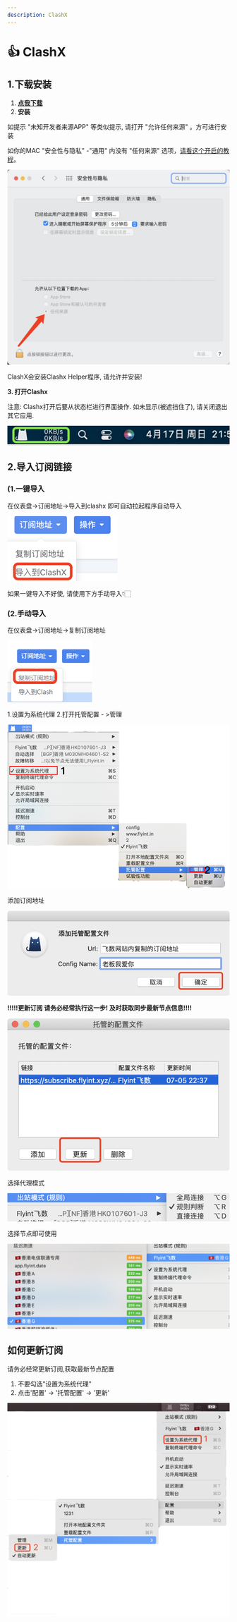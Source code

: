```yaml
---
description: ClashX
---
```


# 👍 ClashX

## 1.下载安装

1. ****[**点我下载** ](https://downloads.goglon.com/downloads/ClashX.dmg)****
2. &#x20;**安装**

如提示 "未知开发者来源APP" 等类似提示, 请打开 "允许任何来源" 。方可进行安装

如你的MAC  "安全性与隐私" -"通用" 内没有 "任何来源" 选项，[请看这个开启的教程](https://jingyan.baidu.com/article/6079ad0eb99aa228ff86db0a.html)。

![](<../.gitbook/assets/image (55).png>)

ClashX会安装Clashx Helper程序, 请允许并安装!



**3. 打开Clashx**

注意:  Clashx打开后要从状态栏进行界面操作. 如未显示(被遮挡住了), 请关闭退出其它应用.

![](<../.gitbook/assets/image (53).png>)

## 2.导入订阅链接

### **(1.一键导入**

在仪表盘->订阅地址->导入到clashx 即可自动拉起程序自动导入

![](<../.gitbook/assets/image (45).png>)

如果一键导入不好使, 请使用下方手动导入👇🏻



### **(2.手动导入**

&#x20;在仪表盘->订阅地址->复制订阅地址

![](<../.gitbook/assets/image (50).png>)

1.设置为系统代理     2.打开托管配置 - >管理

![](../.gitbook/assets/WeChatda989a6932bd53e68eef126eecddc1ad副本.png)

添加订阅地址

![](../.gitbook/assets/WeChat4a63c8f88a6eb917f44daa413a43689c.png)

&#x20; **!!!!!更新订阅 请务必经常执行这一步! 及时获取同步最新节点信息!!!!**

![更新订阅 请务必经常执行这一步! ](../.gitbook/assets/WeChat1c1f12bc1eff598a5ddf942b09a37bd8.png)

选择代理模式

![](../.gitbook/assets/WeChat21b5b06aab6959aab7971143f3ef4507.png)

选择节点即可使用

![](<../.gitbook/assets/image (29).png>)

## 如何更新订阅

请务必经常更新订阅,获取最新节点配置

1. 不要勾选"设置为系统代理"
2. 点击'配置' -> '托管配置' -> '更新'

![](../.gitbook/assets/clashUP.png)

